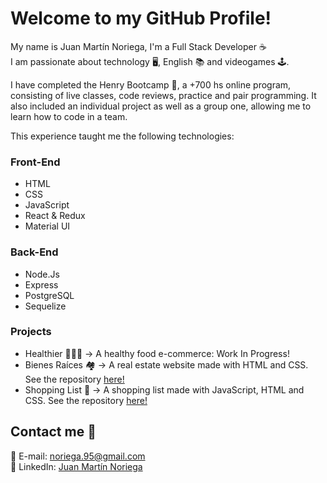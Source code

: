 # Welcome to my GitHub Profile! #
My name is Juan Martín Noriega, I'm a Full Stack Developer :coffee: <br>
I am passionate about technology 🖥️, English 📚 and videogames 🕹️.

I have completed the Henry Bootcamp 🚀, a +700 hs online program, consisting of live classes, code reviews, practice and pair programming. It also included an individual project as well as a group one, allowing me to learn how to code in a team.

This experience taught me the following technologies:

### Front-End ###
* HTML
* CSS
* JavaScript
* React & Redux
* Material UI

### Back-End ###
* Node.Js
* Express
* PostgreSQL
* Sequelize


### Projects ###
* Healthier 🍅🌽🍉 →  A healthy food e-commerce: Work In Progress!
* Bienes Raíces 🏘️ → A real estate website made with HTML and CSS. See the repository [here!](https://github.com/Noriega95/BienesRaices)
* Shopping List 📝 → A shopping list made with JavaScript, HTML and CSS.  See the repository [here!](https://github.com/Noriega95/ShoppingList)

## Contact me 💬 ##
📧 E-mail: noriega.95@gmail.com <br>
🔗 LinkedIn: [Juan Martín Noriega](https://www.linkedin.com/in/juanmanoriega/)
